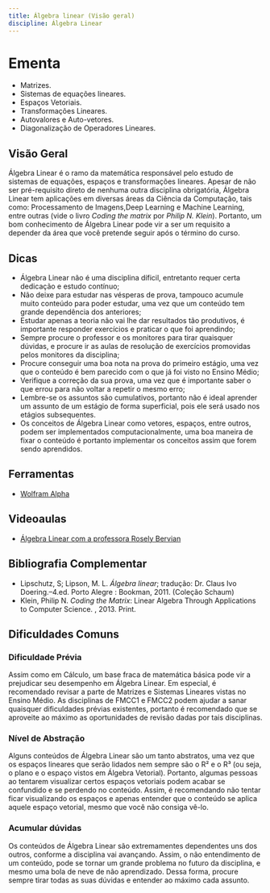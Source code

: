 ```yaml
---
title: Álgebra linear (Visão geral)
discipline: Álgebra Linear
---
```


# Ementa

- Matrizes.
- Sistemas de equações lineares.
- Espaços Vetoriais.
- Transformações Lineares.
- Autovalores e Auto-vetores.
- Diagonalização de Operadores Lineares.

## Visão Geral
Álgebra Linear é o ramo da matemática responsável pelo estudo de sistemas de equações, espaços e transformações lineares. Apesar de não ser pré-requisito direto de nenhuma outra disciplina obrigatória, Álgebra Linear tem aplicações em diversas áreas da Ciência da Computação, tais como: Processamento de Imagens,Deep Learning e Machine Learning, entre outras (vide o livro _Coding the matrix_ por _Philip N. Klein_). Portanto, um bom conhecimento de Álgebra Linear pode vir a ser um requisito a depender da área que você pretende seguir após o término do curso.

## Dicas

- Álgebra Linear não é uma disciplina díficil, entretanto requer certa dedicação e estudo contínuo;
- Não deixe para estudar nas vésperas de prova, tampouco acumule muito conteúdo para poder estudar, uma vez que um conteúdo tem grande dependência dos anteriores;
- Estudar apenas a teoria não vai lhe dar resultados tão produtivos, é importante responder exercícios e praticar o que foi aprendindo;
- Sempre procure o professor e os monitores para tirar quaisquer dúvidas, e procure ir as aulas de resolução de exercícios promovidas pelos monitores da disciplina;
- Procure conseguir uma boa nota na prova do primeiro estágio, uma vez que o conteúdo é bem parecido com o que já foi visto no Ensino Médio;
- Verifique a correção da sua prova, uma vez que é importante saber o que errou para não voltar a repetir o mesmo erro;
- Lembre-se os assuntos são cumulativos, portanto não é ideal aprender um assunto de um estágio de forma superficial, pois ele será usado nos etágios subsequentes.
- Os conceitos de Álgebra Linear como vetores, espaços, entre outros, podem ser implementados computacionalmente, uma boa maneira de fixar o conteúdo é portanto implementar os conceitos assim que forem sendo aprendidos.

## Ferramentas
- [Wolfram Alpha](http://www.wolframalpha.com/)

## Videoaulas
- [Álgebra Linear com a professora Rosely Bervian](https://www.youtube.com/playlist?list=PL017DD5B497DF1A16)

## Bibliografia Complementar

- Lipschutz, S; Lipson, M. L. _Álgebra linear_; tradução: Dr. Claus Ivo Doering.–4.ed. Porto Alegre : Bookman, 2011. (Coleção Schaum)
- Klein, Philip N. _Coding the Matrix_: Linear Algebra Through Applications to Computer Science. , 2013. Print.


## Dificuldades Comuns 
### Dificuldade Prévia
Assim como em Cálculo, um base fraca de matemática básica pode vir a prejudicar seu desempenho em Álgebra Linear. Em especial, é recomendado revisar a parte de Matrizes e Sistemas Lineares vistas no Ensino Médio. As disciplinas de FMCC1 e FMCC2 podem ajudar a sanar quaisquer dificuldades prévias existentes, portanto é recomendado que se aproveite ao máximo as oportunidades de revisão dadas por tais disciplinas.

### Nível de Abstração
Alguns conteúdos de Álgebra Linear são um tanto abstratos, uma vez que os espaços lineares que serão lidados nem sempre são o R² e o R³ (ou seja, o plano e o espaço vistos em Álgebra Vetorial). Portanto, algumas pessoas ao tentarem visualizar certos espaços vetoriais podem acabar se confundido e se perdendo no conteúdo. Assim, é recomendando não tentar ficar visualizando os espaços e apenas entender que o conteúdo se aplica aquele espaço vetorial, mesmo que você não consiga vê-lo.

### Acumular dúvidas
Os conteúdos de Álgebra Linear são extremamentes dependentes uns dos outros, conforme a disciplina vai avançando. Assim, o não entendimento de um conteúdo, pode se tornar um grande problema no futuro da disciplina, e mesmo uma bola de neve de não aprendizado. Dessa forma, procure sempre tirar todas as suas dúvidas e entender ao máximo cada assunto.